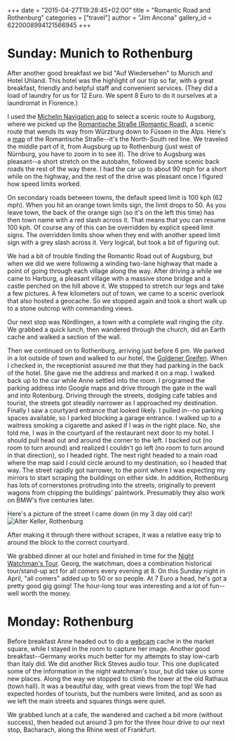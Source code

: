 +++
date = "2015-04-27T19:28:45+02:00"
title = "Romantic Road and Rothenburg"
categories = ["travel"]
author = "Jim Ancona"
gallery_id = 6220008994121566945
+++

# Sunday: Munich to Rothenburg
After another good breakfast we bid "Auf Wiedersehen" to Munich and
Hotel Uhland. This hotel was the highlight of our trip so far, with a
great breakfast, friendly and helpful staff and convenient
services. (They did a load of laundry for us for 12 Euro. We spent 8
Euro to do it ourselves at a laundromat in Florence.)

I used the
[Michelin Navigation app](https://play.google.com/store/apps/details?id=com.viamichelin.android.michelintraffic&hl=en)
to select a scenic route to Augsburg, where we picked up the
[Romantische Straße (Romantic Road)](http://www.romantischestrasse.de/index.php?id=erleben&L=0),
a scenic route that wends its way from Würzburg down to Füssen in the
Alps.  Here's a
[map](https://www.google.com/maps/d/viewer?mid=zcH7qU2CLLP8.kr76zsSEji7k)
of the Romantische Straße--it's the North-South red line. We
traveled the middle part of it, from Augsburg up to Rothenburg (just
west of Nürnburg, you have to zoom in to see it). The
drive to Augsburg was pleasant--a short stretch on the autobahn,
followed by some scenic back roads the rest of the way there. I had
the car up to about 90 mph for a short while on the highway, and the
rest of the drive was pleasant once I figured how speed limits worked.

On secondary roads between towns, the default speed limit is 100 kph
(62 mph). When you hit an orange town limits sign, the limit drops to
50. As you leave town, the back of the orange sign (so it's on the
left this time) has then town name with a red slash across it. That
means that you can resume 100 kph. Of course any of this can be
overridden by explicit speed limit signs. The overridden limits show
when they end with another speed limit sign with a grey slash across
it. Very logical, but took a bit of figuring out.

We had a bit of trouble finding the Romantic Road out of Augsburg, but
when we did we were following a winding two-lane highway that made a
point of going through each village along the way. After driving a
while we came to Harburg, a pleasant village with a massive stone
bridge and a castle perched on the hill above it. We stopped to
stretch our legs and take a few pictures. A few kilometers out of town,
we came to a scenic overlook that also hosted a geocache. So we
stopped again and took a short walk up to a stone outcrop with
commanding views.

Our next stop was Nördlingen, a town with a complete wall ringing the
city. We grabbed a quick lunch, then wandered through the church, did
an Earth cache and walked a section of the wall.

Then we continued on to
Rothenburg, arriving just before 6 pm. We parked in a lot outside of
town and walked to our hotel, the
[Goldener Greifen](http://www.gasthof-greifen-rothenburg.de/english.html).
When I checked in, the receptionist
assured me that they had parking in the back of the hotel. She gave me
the address and marked it on a map. I walked back up to the car while
Anne settled into the room. I programed the parking address into
Google maps and drive through the gate in the wall and into
Rotenburg. Driving through the streets, dodging cafe tables and
tourist, the streets got steadily narrower as I approached my
destination. Finally I saw a courtyard entrance that looked likely. I
pulled in--no parking spaces available, so I parked blocking a garage
entrance. I walked up to a waitress smoking a cigarette and asked if I
was in the right place. No, she told me, I was in the courtyard of the
restaurant next door to my hotel. I should pull head out and around
the corner to the left. I backed out (no room to turn around) and
realized I couldn't go left (no room to turn around in that
direction), so I headed right. The next right headed to a main road
where the map said I could circle around to my destination, so I
headed that way. The street rapidly got narrower, to the point where I
was expecting my mirrors to start scraping the buildings on either
side. In addition, Rothenburg has lots of cornerstones protruding into
the streets, originally to prevent wagons from chipping the
buildings' paintwork. Presumably they also work on BMW's five centuries
later.

Here's a picture of the street I came down (in my 3 day old car)!
![Alter Keller, Rothenburg](https://lh3.googleusercontent.com/-Nsiwy-cdh5Q/VlHqG_KCYGI/AAAAAAAAYoQ/2qo_US2D2QY/s800-Ic42/_DSC0323.jpg)

After making it through there without scrapes, it was a relative easy
trip to around the block to the correct courtyard.

We grabbed dinner at our hotel and finished in time for the
[Night Watchman's Tour](http://www.nightwatchman.de/index.php?cat=147&cl2=141&cl3=147&sprache=ENG).
Georg, the
watchman, does a combination historical tour/stand-up act for all comers
every evening at 8. On this Sunday night in April, "all comers" added
up to 50 or so people. At 7 Euro a head, he's got a pretty good gig
going! The hour-long tour was interesting and a lot of fun--well worth
the money.

# Monday: Rothenburg

Before breakfast Anne headed out to do a
[webcam](http://www.tourismus.rothenburg.de/index.php?id=481) cache in the market
square, while I stayed in the room to capture her image. Another good
breakfast--Germany works much better for my attempts to stay low-carb
than Italy did. We did another Rick Steves audio tour. This one
duplicated some of the information in the night watchman's tour, but
did take us some new places. Along the way we stopped to climb the
tower at the old Rathaus (town hall). It was a beautiful day, with
great views from the top! We had expected hordes of tourists, but the
numbers were limited, and as soon as we left the main streets and
squares things were quiet.

We grabbed lunch at a cafe, the wandered and cached a bit more
(without success), then headed out around 3 pm for the three hour
drive to our next stop, Bacharach, along the Rhine west of Frankfurt.
